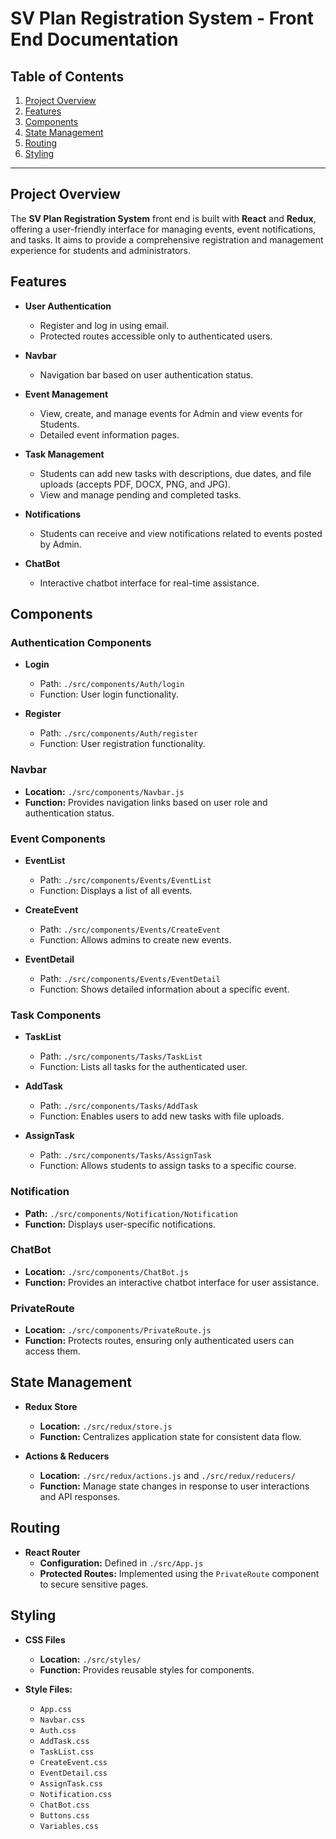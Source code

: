 # SV Plan Registration System - Front End Documentation

## Table of Contents
1. [Project Overview](#project-overview)
2. [Features](#features)
3. [Components](#components)
4. [State Management](#state-management)
5. [Routing](#routing)
6. [Styling](#styling)

---

## Project Overview

The **SV Plan Registration System** front end is built with **React** and **Redux**, offering a user-friendly interface for managing events, event notifications, and tasks. It aims to provide a comprehensive registration and management experience for students and administrators.

## Features

- **User Authentication**
  - Register and log in using email.
  - Protected routes accessible only to authenticated users.

- **Navbar**
  - Navigation bar based on user authentication status.

- **Event Management**
  - View, create, and manage events for Admin and view events for Students.
  - Detailed event information pages.

- **Task Management**
  - Students can add new tasks with descriptions, due dates, and file uploads (accepts PDF, DOCX, PNG, and JPG).
  - View and manage pending and completed tasks.

- **Notifications**
  - Students can receive and view notifications related to events posted by Admin.

- **ChatBot**
  - Interactive chatbot interface for real-time assistance.

## Components

### Authentication Components
- **Login**
  - Path: `./src/components/Auth/login`
  - Function: User login functionality.

- **Register**
  - Path: `./src/components/Auth/register`
  - Function: User registration functionality.

### Navbar
- **Location:** `./src/components/Navbar.js`
- **Function:** Provides navigation links based on user role and authentication status.

### Event Components
- **EventList**
  - Path: `./src/components/Events/EventList`
  - Function: Displays a list of all events.

- **CreateEvent**
  - Path: `./src/components/Events/CreateEvent`
  - Function: Allows admins to create new events.

- **EventDetail**
  - Path: `./src/components/Events/EventDetail`
  - Function: Shows detailed information about a specific event.

### Task Components
- **TaskList**
  - Path: `./src/components/Tasks/TaskList`
  - Function: Lists all tasks for the authenticated user.

- **AddTask**
  - Path: `./src/components/Tasks/AddTask`
  - Function: Enables users to add new tasks with file uploads.

- **AssignTask**
  - Path: `./src/components/Tasks/AssignTask`
  - Function: Allows students to assign tasks to a specific course.

### Notification
- **Path:** `./src/components/Notification/Notification`
- **Function:** Displays user-specific notifications.

### ChatBot
- **Location:** `./src/components/ChatBot.js`
- **Function:** Provides an interactive chatbot interface for user assistance.

### PrivateRoute
- **Location:** `./src/components/PrivateRoute.js`
- **Function:** Protects routes, ensuring only authenticated users can access them.

## State Management

- **Redux Store**
  - **Location:** `./src/redux/store.js`
  - **Function:** Centralizes application state for consistent data flow.

- **Actions & Reducers**
  - **Location:** `./src/redux/actions.js` and `./src/redux/reducers/`
  - **Function:** Manage state changes in response to user interactions and API responses.

## Routing

- **React Router**
  - **Configuration:** Defined in `./src/App.js`
  - **Protected Routes:** Implemented using the `PrivateRoute` component to secure sensitive pages.

## Styling

- **CSS Files**
  - **Location:** `./src/styles/`
  - **Function:** Provides reusable styles for components.

- **Style Files:**
  - `App.css`
  - `Navbar.css`
  - `Auth.css`
  - `AddTask.css`
  - `TaskList.css`
  - `CreateEvent.css`
  - `EventDetail.css`
  - `AssignTask.css`
  - `Notification.css`
  - `ChatBot.css`
  - `Buttons.css`
  - `Variables.css`
